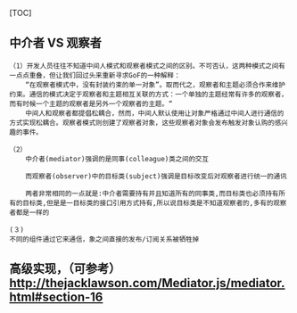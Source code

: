 [TOC]
## 中介者 VS 观察者
    （1）开发人员往往不知道中间人模式和观察者模式之间的区别。不可否认，这两种模式之间有一点点重叠，但让我们回过头来重新寻求GoF的一种解释：
        “在观察者模式中，没有封装约束的单一对象”。取而代之，观察者和主题必须合作来维护约束。通信的模式决定于观察者和主题相互关联的方式：一个单独的主题经常有许多的观察者，而有时候一个主题的观察者是另外一个观察者的主题。“
        中间人和观察者都提倡松耦合，然而，中间人默认使用让对象严格通过中间人进行通信的方式实现松耦合。观察者模式则创建了观察者对象，这些观察者对象会发布触发对象认购的感兴趣的事件。

    （2）
        中介者(mediator)强调的是同事(colleague)类之间的交互

        而观察者(observer)中的目标类(subject)强调是目标改变后对观察者进行统一的通讯

        两者非常相同的一点就是:中介者需要持有并且知道所有的同事类,而目标类也必须持有所有的目标类,但是是一目标类的接口引用方式持有,所以说目标类是不知道观察者的,多有的观察者都是一样的
        
    (３)
    不同的组件通过它来通信，象之间直接的发布/订阅关系被牺牲掉



## 高级实现，（可参考）http://thejacklawson.com/Mediator.js/mediator.html#section-16
